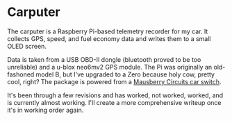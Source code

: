 # Carputer

The carputer is a Raspberry Pi-based telemetry recorder for my car. It collects GPS, speed, and fuel economy data and writes them to a small OLED screen.

Data is taken from a USB OBD-II dongle (bluetooth proved to be too unreliable) and a u-blox neo6mv2 GPS module. The Pi was originally an old-fashoned model B, but I've upgraded to a Zero because holy cow, pretty cool, right? The package is powered from a [Mausberry Circuits car switch](http://mausberry-circuits.myshopify.com/collections/car-power-supply-switches/products/2a-car-supply-switch).

It's been through a few revisions and has worked, not worked, worked, and is currently almost working. I'll create a more comprehensive writeup once it's in working order again.
